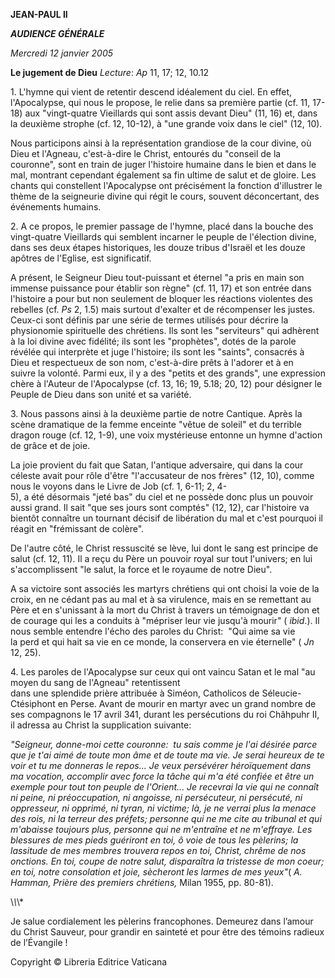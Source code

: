**JEAN-PAUL II**

***AUDIENCE GÉNÉRALE***

*Mercredi 12 janvier 2005*

**Le jugement de Dieu** *Lecture*: *Ap* 11, 17; 12, 10.12

1. L'hymne qui vient de retentir descend idéalement du ciel. En effet, l'Apocalypse, qui nous le propose, le relie dans sa première partie (cf. 11, 17-18) aux "vingt-quatre Vieillards qui sont assis devant Dieu" (11, 16) et, dans la deuxième strophe (cf. 12, 10-12), à "une grande voix dans le ciel" (12, 10).

Nous participons ainsi à la représentation grandiose de la cour divine, où Dieu et l'Agneau, c'est-à-dire le Christ, entourés du "conseil de la couronne", sont en train de juger l'histoire humaine dans le bien et dans le mal, montrant cependant également sa fin ultime de salut et de gloire. Les chants qui constellent l'Apocalypse ont précisément la fonction d'illustrer le thème de la seigneurie divine qui régit le cours, souvent déconcertant, des événements humains.

2. A ce propos, le premier passage de l'hymne, placé dans la bouche des vingt-quatre Vieillards qui semblent incarner le peuple de l'élection divine, dans ses deux étapes historiques, les douze tribus d'Israël et les douze apôtres de l'Eglise, est significatif.

A présent, le Seigneur Dieu tout-puissant et éternel "a pris en main son immense puissance pour établir son règne" (cf. 11, 17) et son entrée dans l'histoire a pour but non seulement de bloquer les réactions violentes des rebelles (cf. *Ps* 2, 1.5) mais surtout d'exalter et de récompenser les justes. Ceux-ci sont définis par une série de termes utilisés pour décrire la physionomie spirituelle des chrétiens. Ils sont les "serviteurs" qui adhèrent à la loi divine avec fidélité; ils sont les "prophètes", dotés de la parole révélée qui interprète et juge l'histoire; ils sont les "saints", consacrés à Dieu et respectueux de son nom, c'est-à-dire prêts à l'adorer et à en suivre la volonté. Parmi eux, il y a des "petits et des grands", une expression chère à l'Auteur de l'Apocalypse (cf. 13, 16; 19, 5.18; 20, 12) pour désigner le Peuple de Dieu dans son unité et sa variété.

3. Nous passons ainsi à la deuxième partie de notre Cantique. Après la scène dramatique de la femme enceinte "vêtue de soleil" et du terrible dragon rouge (cf. 12, 1-9), une voix mystérieuse entonne un hymne d'action de grâce et de joie.

La joie provient du fait que Satan, l'antique adversaire, qui dans la cour céleste avait pour rôle d'être "l'accusateur de nos frères" (12, 10), comme nous le voyons dans le Livre de Job (cf. 1, 6-11; 2, 4-5), a été désormais "jeté bas" du ciel et ne possède donc plus un pouvoir aussi grand. Il sait "que ses jours sont comptés" (12, 12), car l'histoire va bientôt connaître un tournant décisif de libération du mal et c'est pourquoi il réagit en "frémissant de colère".

De l'autre côté, le Christ ressuscité se lève, lui dont le sang est principe de salut (cf. 12, 11). Il a reçu du Père un pouvoir royal sur tout l'univers; en lui s'accomplissent "le salut, la force et le royaume de notre Dieu".

A sa victoire sont associés les martyrs chrétiens qui ont choisi la voie de la croix, en ne cédant pas au mal et à sa virulence, mais en se remettant au Père et en s'unissant à la mort du Christ à travers un témoignage de don et de courage qui les a conduits à "mépriser leur vie jusqu'à mourir" ( *ibid*.). Il nous semble entendre l'écho des paroles du Christ:  "Qui aime sa vie la perd et qui hait sa vie en ce monde, la conservera en vie éternelle" ( *Jn* 12, 25).

4. Les paroles de l'Apocalypse sur ceux qui ont vaincu Satan et le mal "au moyen du sang de l'Agneau" retentissent dans une splendide prière attribuée à Siméon, Catholicos de Séleucie-Ctésiphont en Perse. Avant de mourir en martyr avec un grand nombre de ses compagnons le 17 avril 341, durant les persécutions du roi Châhpuhr II, il adressa au Christ la supplication suivante:

*"Seigneur, donne-moi cette couronne:  tu sais comme je l'ai désirée parce que je t'ai aimé de toute mon âme et de toute ma vie. Je serai heureux de te voir et tu me donneras le repos... Je veux persévérer héroïquement dans ma vocation, accomplir avec force la tâche qui m'a été confiée et être un exemple pour tout ton peuple de l'Orient... Je recevrai la vie qui ne connaît ni peine, ni préoccupation, ni angoisse, ni persécuteur, ni persécuté, ni oppresseur, ni opprimé, ni tyran, ni victime; là, je ne verrai plus la menace des rois, ni la terreur des préfets; personne qui ne me cite au tribunal et qui m'abaisse toujours plus, personne qui ne m'entraîne et ne m'effraye. Les blessures de mes pieds guériront en toi, ô voie de tous les pèlerins; la lassitude de mes membres trouvera repos en toi, Christ, chrême de nos onctions. En toi, coupe de notre salut, disparaîtra la tristesse de mon coeur; en toi, notre consolation et joie, sècheront les larmes de mes yeux"*( *A. Hamman, Prière des premiers chrétiens,* Milan 1955, pp. 80-81).

\\*\\*\\*

Je salue cordialement les pèlerins francophones. Demeurez dans l’amour du Christ Sauveur, pour grandir en sainteté et pour être des témoins radieux de l’Évangile !

Copyright © Libreria Editrice Vaticana